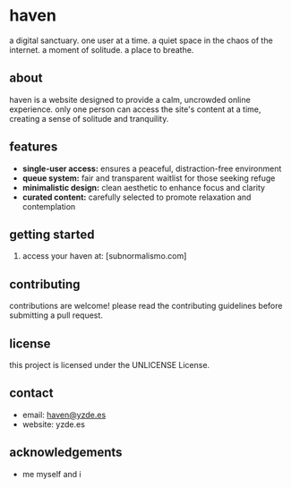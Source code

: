 # haven

a digital sanctuary. 
one user at a time. 
a quiet space in the chaos of the internet. 
a moment of solitude. 
a place to breathe. 

## about

haven is a website designed to provide a calm, uncrowded online experience. only one person can access the site's content at a time, creating a sense of solitude and tranquility.

## features

* **single-user access:** ensures a peaceful, distraction-free environment
* **queue system:** fair and transparent waitlist for those seeking refuge
* **minimalistic design:** clean aesthetic to enhance focus and clarity
* **curated content:** carefully selected to promote relaxation and contemplation

## getting started

1. access your haven at: [subnormalismo.com]

## contributing

contributions are welcome! please read the contributing guidelines before submitting a pull request.

## license

this project is licensed under the UNLICENSE License.

## contact

* email: haven@yzde.es
* website: yzde.es

## acknowledgements

* me myself and i

